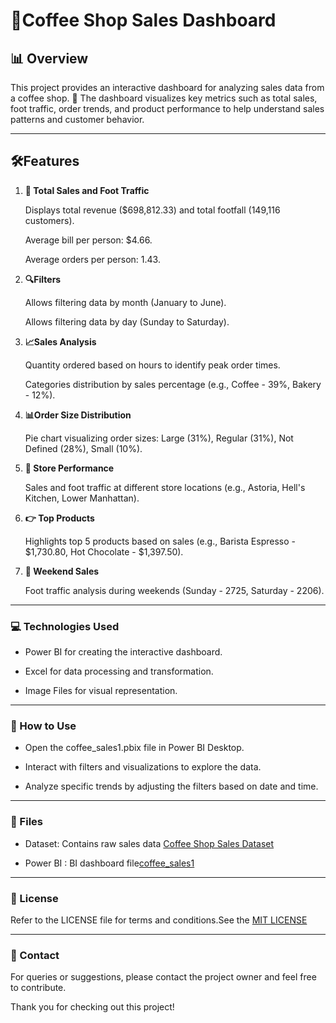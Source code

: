  # 🍵Coffee Shop Sales Dashboard

## 📊 Overview

   This project provides an interactive dashboard for analyzing sales data from a coffee shop. 🌟 The 
   dashboard visualizes key metrics such as total sales, foot traffic, order trends, and product 
   performance to help understand sales patterns and customer behavior.

---


## 🛠️Features

1. **💸 Total Sales and Foot Traffic**

    Displays total revenue ($698,812.33) and total footfall (149,116 customers).
   
    Average bill per person: $4.66.
   
    Average orders per person: 1.43.

3. **🔍Filters**

    Allows filtering data by month (January to June).
   
    Allows filtering data by day (Sunday to Saturday).

4. **📈Sales Analysis**

    Quantity ordered based on hours to identify peak order times.
   
    Categories distribution by sales percentage (e.g., Coffee - 39%, Bakery - 12%).

5. **📊Order Size Distribution**

    Pie chart visualizing order sizes: Large (31%), Regular (31%), Not Defined (28%), Small (10%).

6. **💼 Store Performance**

   Sales and foot traffic at different store locations (e.g., Astoria, Hell's Kitchen, Lower Manhattan).

7. **👉 Top Products**

   Highlights top 5 products based on sales (e.g., Barista Espresso - $1,730.80, Hot Chocolate - 
   $1,397.50).

8. **🎉 Weekend Sales**

   Foot traffic analysis during weekends (Sunday - 2725, Saturday - 2206).


 ---


### 💻 Technologies Used

   - Power BI for creating the interactive dashboard.
     
   - Excel for data processing and transformation.
     
   - Image Files for visual representation.


  ---


### 🔧 How to Use

   - Open the coffee_sales1.pbix file in Power BI Desktop.
   
   - Interact with filters and visualizations to explore the data.
   
   - Analyze specific trends by adjusting the filters based on date and time.


---


### 📂 Files

   - Dataset: Contains raw sales data [Coffee Shop Sales Dataset](Coffee_Shop_Sales.xlsx)
   
   - Power BI : BI dashboard file[coffee_sales1](coffee_sales1.pbix)


  ---

  

### 📜 License

   Refer to the LICENSE file for terms and conditions.See the [MIT LICENSE](LICENSE)


---


### 👤 Contact

   For queries or suggestions, please contact the project owner and feel free to contribute.

Thank you for checking out this project!
